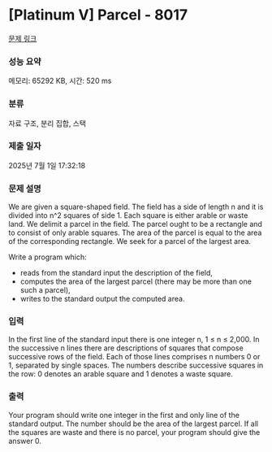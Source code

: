 # [Platinum V] Parcel - 8017 

[문제 링크](https://www.acmicpc.net/problem/8017) 

### 성능 요약

메모리: 65292 KB, 시간: 520 ms

### 분류

자료 구조, 분리 집합, 스택

### 제출 일자

2025년 7월 1일 17:32:18

### 문제 설명

<p>We are given a square-shaped field. The field has a side of length n and it is divided into n^2 squares of side 1. Each square is either arable or waste land. We delimit a parcel in the field. The parcel ought to be a rectangle and to consist of only arable squares. The area of the parcel is equal to the area of the corresponding rectangle. We seek for a parcel of the largest area.</p>

<p>Write a program which:</p>

<ul>
	<li>reads from the standard input the description of the field,</li>
	<li>computes the area of the largest parcel (there may be more than one such a parcel),</li>
	<li>writes to the standard output the computed area.</li>
</ul>

### 입력 

 <p>In the first line of the standard input there is one integer n, 1 ≤ n ≤ 2,000. In the successive n lines there are descriptions of squares that compose successive rows of the field. Each of those lines comprises n numbers 0 or 1, separated by single spaces. The numbers describe successive squares in the row: 0 denotes an arable square and 1 denotes a waste square.</p>

### 출력 

 <p>Your program should write one integer in the first and only line of the standard output. The number should be the area of the largest parcel. If all the squares are waste and there is no parcel, your program should give the answer 0.</p>

